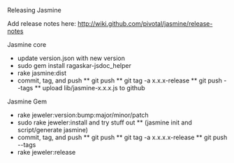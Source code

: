 Releasing Jasmine

Add release notes here:
  http://wiki.github.com/pivotal/jasmine/release-notes

Jasmine core

* update version.json with new version
* sudo gem install ragaskar-jsdoc_helper
* rake jasmine:dist
* commit, tag, and push
** git push
** git tag -a x.x.x-release
** git push --tags
** upload lib/jasmine-x.x.x.js to github

Jasmine Gem
* rake jeweler:version:bump:major/minor/patch
* sudo rake jeweler:install and try stuff out
** (jasmine init and script/generate jasmine) 
* commit, tag, and push
** git push
** git tag -a x.x.x.x-release
** git push --tags
* rake jeweler:release
